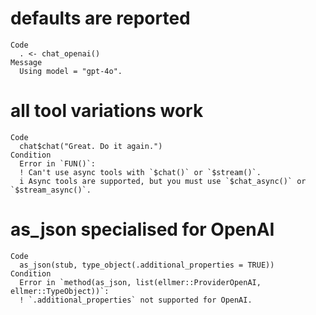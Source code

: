 # defaults are reported

    Code
      . <- chat_openai()
    Message
      Using model = "gpt-4o".

# all tool variations work

    Code
      chat$chat("Great. Do it again.")
    Condition
      Error in `FUN()`:
      ! Can't use async tools with `$chat()` or `$stream()`.
      i Async tools are supported, but you must use `$chat_async()` or `$stream_async()`.

# as_json specialised for OpenAI

    Code
      as_json(stub, type_object(.additional_properties = TRUE))
    Condition
      Error in `method(as_json, list(ellmer::ProviderOpenAI, ellmer::TypeObject))`:
      ! `.additional_properties` not supported for OpenAI.

